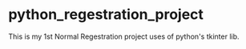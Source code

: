 # python_regestration_project
This is my 1st Normal Regestration project uses of python's tkinter lib.
